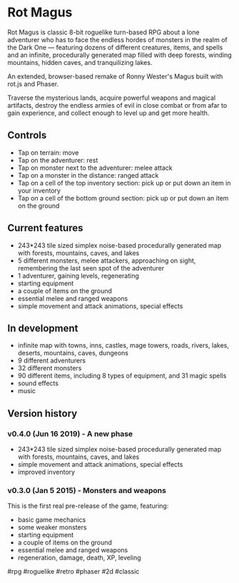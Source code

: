 # Rot Magus

Rot Magus is classic 8-bit roguelike turn-based RPG about a lone adventurer who has to face the endless hordes of monsters in the realm of the Dark One — featuring dozens of different creatures, items, and spells and an infinite, procedurally generated map filled with deep forests, winding mountains, hidden caves, and tranquilizing lakes.

An extended, browser-based remake of Ronny Wester's Magus built with rot.js and Phaser.

Traverse the mysterious lands, acquire powerful weapons and magical artifacts, destroy the endless armies of evil in close combat or from afar to gain experience, and collect enough to level up and get more health.

## Controls

* Tap on terrain: move
* Tap on the adventurer: rest
* Tap on monster next to the adventurer: melee attack
* Tap on a monster in the distance: ranged attack
* Tap on a cell of the top inventory section: pick up or put down an item in your inventory
* Tap on a cell of the bottom ground section: pick up or put down an item on the ground

## Current features

* 243*243 tile sized simplex noise-based procedurally generated map with forests, mountains, caves, and lakes
* 5 different monsters, melee attackers, approaching on sight, remembering the last seen spot of the adventurer
* 1 adventurer, gaining levels, regenerating
* starting equipment
* a couple of items on the ground
* essential melee and ranged weapons
* simple movement and attack animations, special effects

## In development

* infinite map with towns, inns, castles, mage towers, roads, rivers, lakes, deserts, mountains, caves, dungeons
* 9 different adventurers
* 32 different monsters
* 90 different items, including 8 types of equipment, and 31 magic spells
* sound effects
* music

## Version history

### v0.4.0 (Jun 16 2019) - A new phase

* 243*243 tile sized simplex noise-based procedurally generated map with forests, mountains, caves, and lakes
* simple movement and attack animations, special effects
* improved inventory

### v0.3.0 (Jan 5 2015) - Monsters and weapons

This is the first real pre-release of the game, featuring:

* basic game mechanics
* some weaker monsters
* starting equipment
* a couple of items on the ground
* essential melee and ranged weapons
* regeneration, damage, death, XP, leveling

 #rpg #roguelike #retro #phaser #2d #classic
